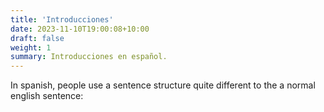 ```yaml
---
title: 'Introducciones'
date: 2023-11-10T19:00:08+10:00
draft: false
weight: 1
summary: Introducciones en español.
---
```


In spanish, people use a sentence structure quite different to the a normal english sentence:

